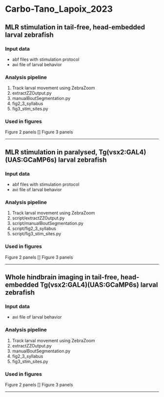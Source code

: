 # Carbo-Tano_Lapoix_2023

## MLR stimulation in tail-free, head-embedded larval zebrafish

### Input data
 
* abf files with stimulation protocol
* avi file of larval behavior

### Analysis pipeline

1) Track larval movement using ZebraZoom
2) extractZZOutput.py
3) manualBoutSegmentation.py
4) fig2_3_syllabus
5) fig3_stim_sites.py

### Used in figures

Figure 2 panels []
Figure 3 panels 

-----------------------------------------------------

## MLR stimulation in paralysed, Tg(vsx2:GAL4)(UAS:GCaMP6s) larval zebrafish

### Input data
 
* abf files with stimulation protocol
* avi file of larval behavior

### Analysis pipeline

1) Track larval movement using ZebraZoom
2) script/extractZZOutput.py
3) script/manualBoutSegmentation.py
4) script/fig2_3_syllabus
5) script/fig3_stim_sites.py

### Used in figures

Figure 2 panels []
Figure 3 panels 

-----------------------------------------------------

## Whole hindbrain imaging in tail-free, head-embedded Tg(vsx2:GAL4)(UAS:GCaMP6s) larval zebrafish

### Input data
 
* avi file of larval behavior

### Analysis pipeline

1) Track larval movement using ZebraZoom
2) extractZZOutput.py
3) manualBoutSegmentation.py
4) fig2_3_syllabus
5) fig3_stim_sites.py

### Used in figures

Figure 2 panels []
Figure 3 panels 

-----------------------------------------------------
